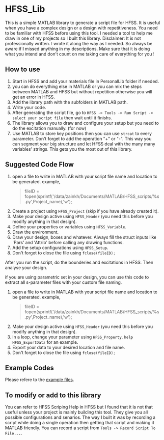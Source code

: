 # HFSS_Lib 

This is a simple MATLAB library to generate a script file for HFSS. It is useful when you have a complex design or a design with repetitiveness. You need to be familiar with HFSS before using this tool. 
I needed a tool to help me draw in one of my projects so I built this library. 
Disclaimer: It is not professionally written. I wrote it along the way as I needed. So always be aware if I missed anything in my descriptions. Make sure that it is doing what you intend and don't count on me taking care of everything for you !

## How to use

1. Start in HFSS and add your materials file in PersonalLib folder if needed. 
2. you can do everything else in MATLAB or you can mix the steps between MATLAB and HFSS but without repetition otherwise you will get an error in HFSS. 
3. Add the library path with the subfolders in MATLAB path. 
4. Write your code.
5. After generating the script file, go to `HFSS -> Tools -> Run Script -> select your script file` then wait until it finishs. 
6. The library allows you to draw and configure your setup but you need to do the excitation manually. (for now)
7. Use MATLAB to store key positions then you can use ``strcat`` to every parameter. Don't forget to add the operation "+" or "-". This way you can segment your big structure and let HFSS deal with the many many variables' strings. This gets you the most out of this library. 


## Suggested Code Flow

1. open a file to write in MATLAB with your script file name and location to be generated.
	example,
	> fileID = fopen(sprintf('/data/zainkh/Documents/MATLAB/HFSS_scripts/%s.py',Project_name),'w');
2. Create a project using `HFSS_Project` (skip if you have already created it).
3. Make your design active using `HFSS_Header` (you need this before you modify anything in that design).
4. Define your properties or variables using `HFSS_Variable`.
5. Draw the environment.
6. Draw your design, boxes and whatever. Always fill the struct inputs like 'Pars' and 'Attrib' before calling any drawing functions. 
7. Add the setup configurations using `HFSS_Setup`. 
8. Don't forget to close the file using `fclose(fileID);`

After you run the script, do the bounderies and excitations in HFSS. Then analyse your design. 

if you are using parametric set in your design, you can use this code to extract all s-parameter files with your custom file naming. 
1. open a file to write in MATLAB with your script file name and location to be generated.
	example,
	> fileID = fopen(sprintf('/data/zainkh/Documents/MATLAB/HFSS_scripts/%s.py',Project_name),'w');
2. Make your design active using `HFSS_Header` (you need this before you modify anything in that design).
3. in a loop, change your parameter using `HFSS_Property`. `help HFSS_ExportData` for an example.
4. Export your data to your desired location and file name. 
5. Don't forget to close the file using `fclose(fileID);`


## Example Codes
Please refere to the [example files](https://github.com/zainkhalifa/HFSS_Scripting/tree/master/HFSS_Lib/Example).

## To modify or add to this library 
You can refer to HFSS Scriping Help in HFSS but I found that it is not that useful unless your project is mainly building this tool. They give you all possible configurations and senarios. The way I built it was by recording a script while doing a single operation then getting that script and making it MATLAB friendly. You can record a script from `Tools -> Record Script To File...`. 


